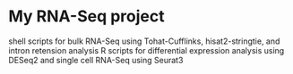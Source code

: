 # My RNA-Seq project
 shell scripts for bulk RNA-Seq using Tohat-Cufflinks, hisat2-stringtie, and intron retension analysis
 R scripts for differential expression analysis using DESeq2 and single cell RNA-Seq using Seurat3
